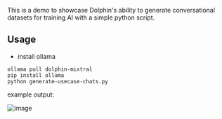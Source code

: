 This is a demo to showcase Dolphin's ability to generate conversational datasets for training AI with a simple python script.

## Usage

- install ollama

```
ollama pull dolphin-mixtral
pip install ollama
python generate-usecase-chats.py
```

example output:

![image](https://github.com/cognitivecomputations/generate/assets/1117701/d33b0edc-c709-46d8-a489-caedfa7387ba)
